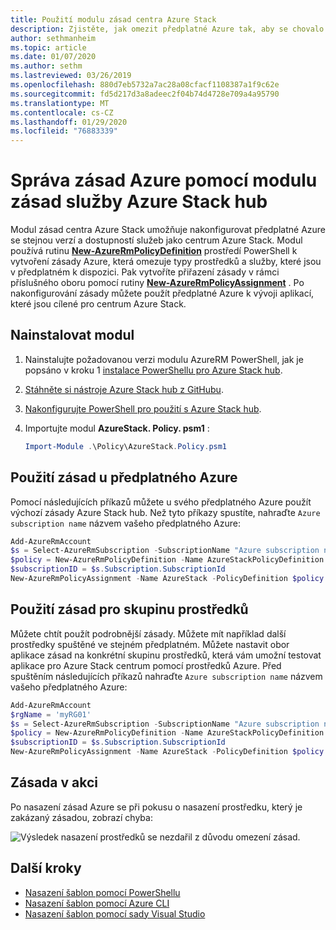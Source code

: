 ```yaml
---
title: Použití modulu zásad centra Azure Stack
description: Zjistěte, jak omezit předplatné Azure tak, aby se chovalo jako předplatné centra Azure Stack.
author: sethmanheim
ms.topic: article
ms.date: 01/07/2020
ms.author: sethm
ms.lastreviewed: 03/26/2019
ms.openlocfilehash: 880d7eb5732a7ac28a08cfacf1108387a1f9c62e
ms.sourcegitcommit: fd5d217d3a8adeec2f04b74d4728e709a4a95790
ms.translationtype: MT
ms.contentlocale: cs-CZ
ms.lasthandoff: 01/29/2020
ms.locfileid: "76883339"
---
```

# <a name="manage-azure-policy-using-the-azure-stack-hub-policy-module"></a>Správa zásad Azure pomocí modulu zásad služby Azure Stack hub

Modul zásad centra Azure Stack umožňuje nakonfigurovat předplatné Azure se stejnou verzí a dostupností služeb jako centrum Azure Stack. Modul používá rutinu [**New-AzureRmPolicyDefinition**](/powershell/module/azurerm.resources/new-azurermpolicydefinition) prostředí PowerShell k vytvoření zásady Azure, která omezuje typy prostředků a služby, které jsou v předplatném k dispozici. Pak vytvoříte přiřazení zásady v rámci příslušného oboru pomocí rutiny [**New-AzureRmPolicyAssignment**](/powershell/module/azurerm.resources/new-azurermpolicyassignment) . Po nakonfigurování zásady můžete použít předplatné Azure k vývoji aplikací, které jsou cílené pro centrum Azure Stack.

## <a name="install-the-module"></a>Nainstalovat modul

1. Nainstalujte požadovanou verzi modulu AzureRM PowerShell, jak je popsáno v kroku 1 [instalace PowerShellu pro Azure Stack hub](../operator/azure-stack-powershell-install.md).
2. [Stáhněte si nástroje Azure Stack hub z GitHubu](../operator/azure-stack-powershell-download.md).
3. [Nakonfigurujte PowerShell pro použití s Azure Stack hub](azure-stack-powershell-configure-user.md).
4. Importujte modul **AzureStack. Policy. psm1** :

   ```powershell
   Import-Module .\Policy\AzureStack.Policy.psm1
   ```

## <a name="apply-policy-to-azure-subscription"></a>Použití zásad u předplatného Azure

Pomocí následujících příkazů můžete u svého předplatného Azure použít výchozí zásady Azure Stack hub. Než tyto příkazy spustíte, nahraďte `Azure subscription name` názvem vašeho předplatného Azure:

```powershell
Add-AzureRmAccount
$s = Select-AzureRmSubscription -SubscriptionName "Azure subscription name"
$policy = New-AzureRmPolicyDefinition -Name AzureStackPolicyDefinition -Policy (Get-AzsPolicy)
$subscriptionID = $s.Subscription.SubscriptionId
New-AzureRmPolicyAssignment -Name AzureStack -PolicyDefinition $policy -Scope /subscriptions/$subscriptionID
```

## <a name="apply-policy-to-a-resource-group"></a>Použití zásad pro skupinu prostředků

Můžete chtít použít podrobnější zásady. Můžete mít například další prostředky spuštěné ve stejném předplatném. Můžete nastavit obor aplikace zásad na konkrétní skupinu prostředků, která vám umožní testovat aplikace pro Azure Stack centrum pomocí prostředků Azure. Před spuštěním následujících příkazů nahraďte `Azure subscription name` názvem vašeho předplatného Azure:

```powershell
Add-AzureRmAccount
$rgName = 'myRG01'
$s = Select-AzureRmSubscription -SubscriptionName "Azure subscription name"
$policy = New-AzureRmPolicyDefinition -Name AzureStackPolicyDefinition -Policy (Get-AzsPolicy)
$subscriptionID = $s.Subscription.SubscriptionId
New-AzureRmPolicyAssignment -Name AzureStack -PolicyDefinition $policy -Scope /subscriptions/$subscriptionID/resourceGroups/$rgName
```

## <a name="policy-in-action"></a>Zásada v akci

Po nasazení zásad Azure se při pokusu o nasazení prostředku, který je zakázaný zásadou, zobrazí chyba:

![Výsledek nasazení prostředků se nezdařil z důvodu omezení zásad.](./media/azure-stack-policy-module/image1.png)

## <a name="next-steps"></a>Další kroky

* [Nasazení šablon pomocí PowerShellu](azure-stack-deploy-template-powershell.md)
* [Nasazení šablon pomocí Azure CLI](azure-stack-deploy-template-command-line.md)
* [Nasazení šablon pomocí sady Visual Studio](azure-stack-deploy-template-visual-studio.md)
